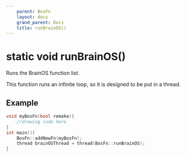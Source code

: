 ```yaml
---
    parent: BosFn
    layout: docs
    grand_parent: Docs
    title: runBrainOS()
---
```

# static void runBrainOS()
Runs the BrainOS function list. 

This function runs an infinite loop, so it is designed to be put in a thread. 

## Example
```cpp
void myBosFn(bool remake){
    //drawing code here
}
int main(){
    BosFn::addNewFn(myBosFn);
    thread brainOSThread = thread(BosFn::runBrainOS);
}
```
